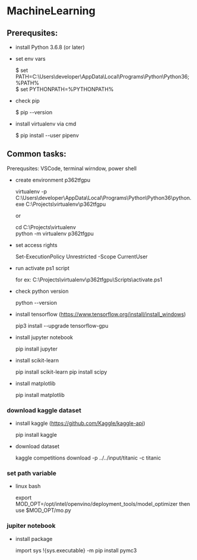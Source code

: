 # MachineLearning

## Prerequsites:

- install Python 3.6.8 (or later)

- set env vars

  $ set PATH=C:\Users\developer\AppData\Local\Programs\Python\Python36;%PATH%  
  $ set PYTHONPATH=%PYTHONPATH%

- check pip

  $ pip --version

- install virtualenv via cmd

  $ pip install --user pipenv

## Common tasks:

Prerequsites: VSCode, terminal wirndow, power shell

- create environment p362tfgpu

  virtualenv -p C:\Users\developer\AppData\Local\Programs\Python\Python36\python.exe C:\Projects\virtualenv\p362tfgpu
  
  or
  
  cd C:\Projects\virtualenv  
  python -m virtualenv p362tfgpu

- set access rights

  Set-ExecutionPolicy Unrestricted -Scope CurrentUser

- run activate ps1 script

  for ex:
  C:\Projects\virtualenv\p362tfgpu\Scripts\activate.ps1

- check python version 

  python --version

- install tensorflow (https://www.tensorflow.org/install/install_windows)

  pip3 install --upgrade tensorflow-gpu

- install jupyter notebook

  pip install jupyter

- install scikit-learn

  pip install scikit-learn
  pip install scipy

- install matplotlib

  pip install matplotlib

### download kaggle dataset

- install kaggle (https://github.com/Kaggle/kaggle-api)

  pip install kaggle

- download dataset

  kaggle competitions download -p ../../input/titanic -c titanic

### set path variable

- linux bash

  export MOD_OPT=/opt/intel/openvino/deployment_tools/model_optimizer
  then use $MOD_OPT/mo.py
  
### jupiter notebook

- install package

  import sys
  !{sys.executable} -m pip install pymc3
